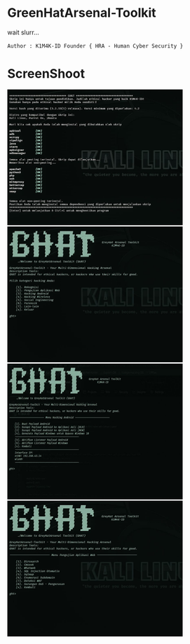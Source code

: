 # GreenHatArsenal-Toolkit
wait slurr...

```
Author : K1M4K-ID Founder { HRA - Human Cyber Security }
```

# ScreenShoot
<img src="/images/1.jpg" alt="menu" style="width:400px;height:310px;"> <img src="/images/2.jpg" alt="information gathering" style="width:400px;height:310px;">
<img src="/images/5.jpg" alt="exploit attack" style="width:400px;height:310px;"> <img src="/images/4.jpg" alt="web attack" style="width:400px;height:310px;">
